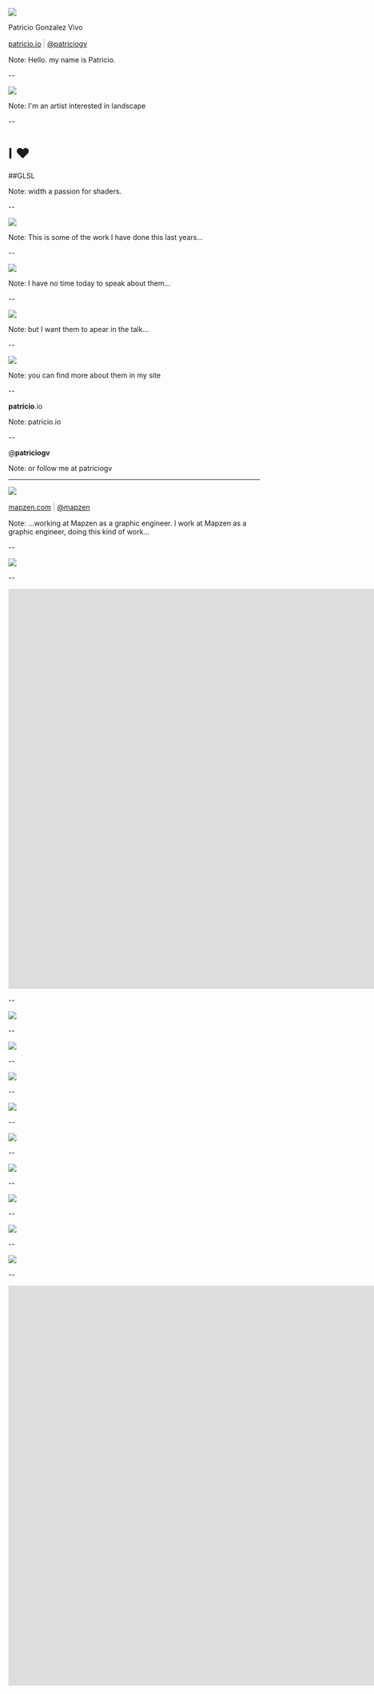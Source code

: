 ![](imgs/logo-gray.png)

Patricio Gonzalez Vivo

[patricio.io](http://patricio.io) <span style='font-size: 16px; font-weight: 100;'>|</span> [@patriciogv](https://twitter.com/patriciogv)


Note:
Hello. my name is Patricio.

--

![](imgs/IMG_4031.JPG)

Note:
I'm an artist interested in landscape 

--

# I ♥ 

##GLSL

Note:
width a passion for shaders.

--

![](https://farm8.staticflickr.com/7388/12937668934_9183b4a216_o_d.png)

Note:
This is some of the work I have done this last years...

--

![](https://farm8.staticflickr.com/7136/13395574783_2df1f1acb1_o_d.jpg)

Note:
I have no time today to speak about them...

--

![](https://farm3.staticflickr.com/2862/13385172615_229569ebf4_o_d.png)

Note:
but I want them to apear in the talk...

--

![](https://farm8.staticflickr.com/7298/14134184803_462bcbfbe7_o_d.png)

Note:
you can find more about them in my site

--

**patricio**.io

Note:
patricio.io

--

@**patriciogv**

Note:
or follow me at patriciogv

---

![](imgs/logo-mapzen.png)

[mapzen.com](http://mapzen.com) <span style='font-size: 16px; font-weight: 100;'>|</span> [@mapzen](https://twitter.com/mapzen)

Note:
...working at Mapzen as a graphic engineer.
I work at Mapzen as a graphic engineer, doing this kind of work...

--


![](https://farm4.staticflickr.com/3923/15164855257_7f16d2b9d4_o_d.png)

--

<!-- .slide: data-background="#000000" -->
<iframe src="https://player.vimeo.com/video/128160465?autoplay=1&title=0&byline=0&portrait=0" width="3000px" height="800px" frameborder="0" webkitallowfullscreen mozallowfullscreen allowfullscreen></iframe>

--

<!-- .slide: data-background="#000000" -->
![](https://farm4.staticflickr.com/3925/15351050712_3bbc0d9fc5_o_d.png)

--

<!-- .slide: data-background="#0073B9" -->
![](https://farm1.staticflickr.com/266/18302022053_8423e22fde_o_d.png)

--

<!-- .slide: data-background="#45443E" -->
![](https://farm6.staticflickr.com/5463/17485203928_a93b82659d_o_d.png)

--

<!-- .slide: data-background="#000000" -->
![](https://farm1.staticflickr.com/382/19123355325_460da74d90_o_d.png)

--

<!-- .slide: data-background="#020513" -->
![](https://farm1.staticflickr.com/762/22037956149_a0d0ff9d74_o_d.png)

--

![](https://farm1.staticflickr.com/702/22037956459_46a933dcc7_o_d.png)

--

![](https://farm1.staticflickr.com/645/23612190110_d422fab9e2_o_d.png)

--

![](https://farm1.staticflickr.com/781/22963510743_34171bf701_o_d.png)

--

<!-- .slide: data-background="#000000" -->
![](https://farm2.staticflickr.com/1595/23848005191_102abc175e_o_d.png)

--

<!-- .slide: data-background="#000000" -->
<iframe src="https://player.vimeo.com/video/150938503?autoplay=1&title=0&byline=0&portrait=0" width="3000px" height="800px" frameborder="0" webkitallowfullscreen mozallowfullscreen allowfullscreen></iframe>
